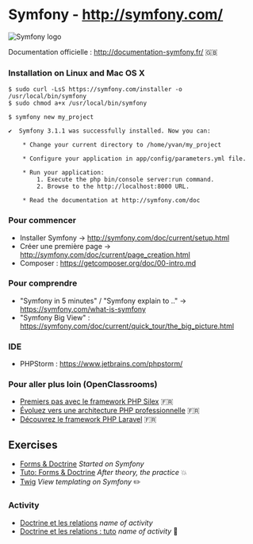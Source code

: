 # Symfony - http://symfony.com/

![Symfony logo](https://symfony.com/images/v5/opengraph/symfony_logo.png?v=4)

Documentation officielle : http://documentation-symfony.fr/ :uk:

### Installation on Linux and Mac OS X

```shell
$ sudo curl -LsS https://symfony.com/installer -o /usr/local/bin/symfony
$ sudo chmod a+x /usr/local/bin/symfony
```

```shell
$ symfony new my_project
```

```shell
✔  Symfony 3.1.1 was successfully installed. Now you can:

    * Change your current directory to /home/yvan/my_project

    * Configure your application in app/config/parameters.yml file.

    * Run your application:
        1. Execute the php bin/console server:run command.
        2. Browse to the http://localhost:8000 URL.

    * Read the documentation at http://symfony.com/doc
```

### Pour commencer

* Installer Symfony -> http://symfony.com/doc/current/setup.html
* Créer une première page -> http://symfony.com/doc/current/page_creation.html
* Composer : https://getcomposer.org/doc/00-intro.md

### Pour comprendre

* "Symfony in 5 minutes" / "Symfony explain to .." -> https://symfony.com/what-is-symfony
* "Symfony Big View" : https://symfony.com/doc/current/quick_tour/the_big_picture.html

### IDE

* PHPStorm : https://www.jetbrains.com/phpstorm/

### Pour aller plus loin (OpenClassrooms)

* [Premiers pas avec le framework PHP Silex](https://openclassrooms.com/courses/premiers-pas-avec-le-framework-php-silex) :fr:
* [Évoluez vers une architecture PHP professionnelle](https://openclassrooms.com/courses/evoluez-vers-une-architecture-php-professionnelle) :fr:
* [Découvrez le framework PHP Laravel](https://openclassrooms.com/courses/decouvrez-le-framework-php-laravel-1) :fr:

## Exercises
* [Forms & Doctrine](https://github.com/simplonco/symfony-training/wiki/Forms-&-Doctrines) _Started on Symfony_
* [Tuto: Forms & Doctrine](https://github.com/simplonco/symfony-training/wiki/Tuto:-Forms-&-Doctrines) _After theory, the practice_ :boom:
* [Twig](https://github.com/simplonco/php-workshop-twig/) _View templating on Symfony_ :pencil2:

### Activity
* [Doctrine et les relations](https://github.com/simplonco/symfony-training/wiki/Activit%C3%A9:-Doctrine-et-les-relations) _name of activity_
* [Doctrine et les relations : tuto](https://github.com/simplonco/symfony-training/wiki/Activit%C3%A9:-Doctrine-et-les-relations-%5Bpossibilit%C3%A9%5D) _name of activity_ :closed_book:
